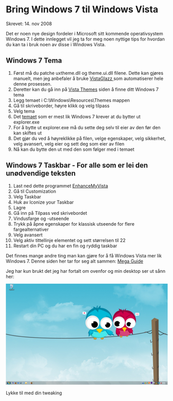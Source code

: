 # Bring Windows 7 til Windows Vista
Skrevet: 14. nov 2008

Det er noen nye design fordeler i Microsoft sitt kommende operativsystem Windows 7. I dette innlegget vil jeg ta for meg noen nyttige tips for hvordan du kan ta i bruk noen av disse i Windows Vista.


## Windows 7 Tema
<ol>
	<li>Først må du patche uxtheme.dll og theme.ui.dll filene. Dette kan gjøres manuelt, men jeg anbefaler å bruke <a title="VistaGlazz" href="http://www.codegazer.com/vistaglazz/">VistaGlazz </a>som automatiserer hele denne prosessen.</li>
	<li>Deretter kan du gå inn på <a title="Vista Themes" href="http://www.myvistathemes.com/">Vista Themes</a> siden å finne ditt Windows 7 tema</li>
	<li>Legg temaet i C:\Windows\Resources\Themes mappen</li>
	<li>Gå til skriveborder, høyre klikk og velg tilpass</li>
	<li>Velg tema</li>
	<li>Det <a title="Windows 7 tema" href="http://giannisgx89.deviantart.com/art/Windows-7-Vista-Style-FINAL-102269037">temaet</a> som er mest lik Windows 7 krever at du bytter ut explorer.exe</li>
	<li>For å bytte ut explorer.exe må du sette deg selv til eier av den før den kan skiftes ut</li>
	<li>Det gjør du ved å høyreklikke på filen, velge egenskaper, velg sikkerhet, velg avansert, velg eier og sett deg som eier av filen</li>
	<li>Nå kan du bytte den ut med den som følger med i temaet</li>
</ol>


## Windows 7 Taskbar - For alle som er lei den unødvendige teksten
<ol>
	<li>Last ned dette programmet <a title="EnhanceMyVista" href="http://www.seriousbit.com/download.aspx?file=EnhanceMyVistaFreeSetup.exe">EnhanceMyVista</a></li>
	<li>Gå til Customization</li>
	<li>Velg Taskbar</li>
	<li>Huk av Iconize your Taskbar</li>
	<li>Lagre</li>
	<li>Gå inn på Tilpass ved skrivebordet</li>
	<li>Vindusfarge og -utseende</li>
	<li>Trykk på åpne egenskaper for klassisk utseende for flere fargealternativer</li>
	<li>Velg avansert</li>
	<li>Velg aktiv tittellinje elementet og sett størrelsen til 22</li>
	<li>Restart din PC og du har en fin og ryddig taskbar</li>
</ol>
Det finnes mange andre ting man kan gjøre for å få Windows Vista mer lik Windows 7. Denne siden her tar for seg alt sammen: <a title="MegaGuide" href="http://www.intowindows.com/mega-guide-transform-vista-into-windows-7/">Mega Guide</a>

Jeg har kun brukt det jeg har fortalt om ovenfor og min desktop ser ut sånn her:

![alternativ](image/desktop.jpeg)

Lykke til med din tweaking